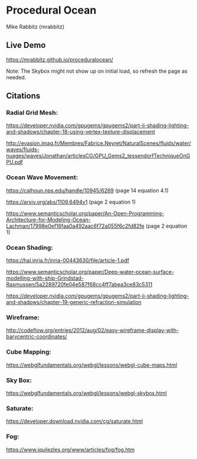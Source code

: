 # Procedural Ocean
Mike Rabbitz (mrabbitz)

## Live Demo
https://mrabbitz.github.io/proceduralocean/

Note: The Skybox might not show up on initial load, so refresh the page as needed.

## Citations
### Radial Grid Mesh:
https://developer.nvidia.com/gpugems/gpugems2/part-ii-shading-lighting-and-shadows/chapter-18-using-vertex-texture-displacement

http://evasion.imag.fr/Membres/Fabrice.Neyret/NaturalScenes/fluids/water/waves/fluids-nuages/waves/Jonathan/articlesCG/GPU_Gems2_tessendorfTechniqueOnGPU.pdf

### Ocean Wave Movement:
https://calhoun.nps.edu/handle/10945/6269 (page 14 equation 4.1)

https://arxiv.org/abs/1109.6494v1 (page 2 equation 1)

https://www.semanticscholar.org/paper/An-Open-Programming-Architecture-for-Modeling-Ocean-Lachman/17998e0ef16faa0a492aac6f72a055f6c2fd82fe (page 2 equation 1)

### Ocean Shading:
https://hal.inria.fr/inria-00443630/file/article-1.pdf

https://www.semanticscholar.org/paper/Deep-water-ocean-surface-modelling-with-ship-Grindstad-Rasmussen/5a2289720fe04e587f68cc4ff7abea3ce83c5311

https://developer.nvidia.com/gpugems/gpugems2/part-ii-shading-lighting-and-shadows/chapter-19-generic-refraction-simulation

### Wireframe:
http://codeflow.org/entries/2012/aug/02/easy-wireframe-display-with-barycentric-coordinates/

### Cube Mapping:
https://webglfundamentals.org/webgl/lessons/webgl-cube-maps.html

### Sky Box:
https://webglfundamentals.org/webgl/lessons/webgl-skybox.html

### Saturate:
https://developer.download.nvidia.com/cg/saturate.html

### Fog:
https://www.iquilezles.org/www/articles/fog/fog.htm
